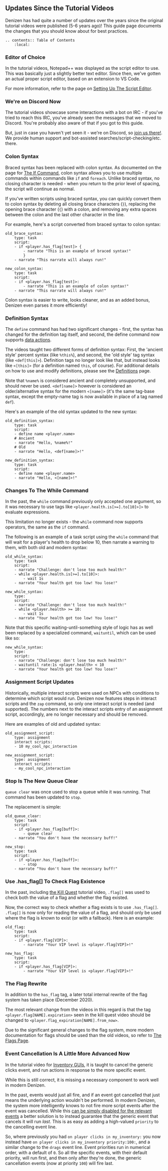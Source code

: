 Updates Since the Tutorial Videos
---------------------------------

Denizen has had quite a number of updates over the years since the original tutorial videos were published <span class="parens">(5-6 years ago)</span>! This guide page documents the changes that you should know about for best practices.

```eval_rst
.. contents:: Table of Contents
    :local:
```

### Editor of Choice

In the tutorial videos, Notepad++ was displayed as the script editor to use. This was basically just a slightly better text editor. Since then, we've gotten an actual proper script editor, based on an extension to VS Code.

For more information, refer to the page on [Setting Up The Script Editor](/guides/first-steps/script-editor).

### We're on Discord Now

The tutorial videos showcase some interactions with a bot on IRC - if you've tried to reach this IRC, you've already seen the messages that we moved to Discord. You're probably also aware of that if you got to this guide.

But, just in case you haven't yet seen it - we're on Discord, so [join us there!](https://discord.gg/Q6pZGSR). We provide human support and bot-assisted searches/script-checking/etc. there.

### Colon Syntax

Braced syntax has been replaced with colon syntax. As documented on the page for [The If Command](/guides/basics/if-command), colon syntax allows you to use multiple commands within commands like `if` and `foreach`. Unlike braced syntax, no closing character is needed - when you return to the prior level of spacing, the script will continue as normal.

If you've written scripts using braced syntax, you can quickly convert them to colon syntax by deleting all closing brace characters (`}`), replacing the opening brace character (`{`) with a colon, and removing any extra spaces between the colon and the last other character in the line.

For example, here's a script converted from braced syntax to colon syntax:

```dscript_red
old_brace_syntax:
    type: task
    script:
    - if <player.has_flag[test]> {
        - narrate "This is an example of braced syntax!"
        }
    - narrate "This narrate will always run!"
```

```dscript_green
new_colon_syntax:
    type: task
    script:
    - if <player.has_flag[test]>:
        - narrate "This is an example of colon syntax!"
    - narrate "This narrate will always run!"
```

Colon syntax is easier to write, looks cleaner, and as an added bonus, Denizen even parses it more efficiently!

### Definition Syntax

The `define` command has had two significant changes - first, the syntax has changed for the definition tag itself, and second, the define command now supports [data actions](https://one.denizenscript.com/denizen/lngs/data%20actions).

The videos taught two different forms of definition syntax: First, the 'ancient style' percent syntax (like `%this%`), and second, the 'old style' tag syntax (like `<def[this]>`).
Definition tags no longer look like that, but instead looks like `<[this]>` <span class="parens">(for a definition named `this`, of course)</span>. For additional details on how to use and modify definitions, please see the [Definitions](/guides/basics/definitions) page.

Note that `%name%` is considered ancient and completely unsupported, and should never be used. `<def[name]>` however is considered an older/alternative syntax for the modern `<[name]>` <span class="parens">(it's the same tag-base syntax, except the empty-name tag is now available in place of a tag named `def`)</span>.

Here's an example of the old syntax updated to the new syntax:

```dscript_red
old_definition_syntax:
    type: task
    script:
    - define name <player.name>
    # Ancient
    - narrate "Hello, %name%!"
    # Old
    - narrate "Hello, <def[name]>!"
```

```dscript_green
new_definition_syntax:
    type: task
    script:
    - define name <player.name>
    - narrate "Hello, <[name]>!"
```

### Changes To The While Command

In the past, the `while` command previously only accepted one argument, so it was necessary to use tags like `<player.health.is[>=].to[10]>]>` to evaluate expressions.

This limitation no longer exists - the `while` command now supports operators, the same as the `if` command.

The following is an example of a task script using the `while` command that will wait for a player's health to drop below 10, then narrate a warning to them, with both old and modern syntax:

```dscript_red
old_while_syntax:
    type: task
    script:
    - narrate "Challenge: don't lose too much health!"
    - while <player.health.is[>=].to[10]>:
        - wait 1s
    - narrate "Your health got too low! You lose!"
```

```dscript_green
new_while_syntax:
    type:
    script:
    - narrate "Challenge: don't lose too much health!"
    - while <player.health> >= 10:
        - wait 1s
    - narrate "Your health got too low! You lose!"
```

Note that this specific waiting-until-something style of logic has as well been replaced by a specialized command, `waituntil`, which can be used like so:

```dscript_green
new_while_syntax:
    type:
    script:
    - narrate "Challenge: don't lose too much health!"
    - waituntil rate:1s <player.health> < 10
    - narrate "Your health got too low! You lose!"
```

### Assignment Script Updates

Historically, multiple interact scripts were used on NPCs with conditions to determine which script would run. Denizen now features steps in interact scripts and the `zap` command, so only one interact script is needed (and supported). The numbers next to the interact scripts entry of an assignment script, accordingly, are no longer necessary and should be removed.

Here are examples of old and updated syntax:

```dscript_red
old_assignment_script:
    type: assignment
    interact scripts:
    - 10 my_cool_npc_interaction
```

```dscript_green
new_assignment_script:
    type: assignment
    interact scripts:
    - my_cool_npc_interaction
```

### Stop Is The New Queue Clear

`queue clear` was once used to stop a queue while it was running. That command has been updated to `stop`.

The replacement is simple:

```dscript_red
old_queue_clear:
    type: task
    script:
    - if <player.has_flag[buff]>:
        - queue clear
    - narrate "You don't have the necessary buff!"
```

```dscript_green
new_stop:
    type: task
    script:
    - if <player.has_flag[buff]>:
        - stop
    - narrate "You don't have the necessary buff!"
```

### Use .has_flag[] To Check Flag Existence

In the past, including [the Kill Quest](/guides/put-it-together/kill-quest) tutorial video, `.flag[]` was used to check both the value of a flag and whether the flag existed.

Now, the correct way to check whether a flag exists is to use `.has_flag[]`. `.flag[]` is now only for reading the value of a flag, and should only be used where the flag is known to exist <span class="parens">(or with a fallback)</span>. Here is an example:

```dscript_red
old_flag:
    type: task
    script:
    - if <player.flag[VIP]>:
        - narrate "Your VIP level is <player.flag[VIP]>!"
```

```dscript_green
new_has_flag:
    type: task
    script:
    - if <player.has_flag[VIP]>:
        - narrate "Your VIP level is <player.flag[VIP]>!"
```

### The Flag Rewrite

In addition to the `has_flag` tag, a later total internal rewrite of the flag system has taken place (December 2020).

The most relevant change from the videos in this regard is that the tag `<player.flag[NAME].expiration>` seen in the kill quest video should be changed to `<player.flag_expiration[NAME].from_now>`.

Due to the significant general changes to the flag system, more modern documentation for flags should be used than the old videos, so refer to [The Flags Page](/guides/basics/flags).

### Event Cancellation Is A Little More Advanced Now

In the tutorial video for [Inventory GUIs](/guides/put-it-together/inventory-guis), it is taught to cancel the generic clicks event, and run actions in response to the more specific event.

While this is still correct, it is missing a necessary component to work well in modern Denizen.

In the past, events would just all fire, and if an event got cancelled that just means the underlying action wouldn't be performed. In modern Denizen, the system more intelligently knows to not fire more script events after the event was cancelled. While this [can be simply disabled for the relevant events](https://one.denizenscript.com/denizen/lngs/Script%20Event%20Cancellation) a better solution is to instead guarantee that the generic event that cancels it will run *last*. This is as easy as adding a high-valued `priority` to the cancelling event line.

So, where previously you had `on player clicks in my_inventory:` you now instead have `on player clicks in my_inventory priority:100:`, and a similar change to the `drags` event line. Event priorities run in numerical order, with a default of `0`. So all the specific events, with their default priority, will run first, and then only after they're done, the generic cancellation events <span class="parens">(now at priority `100`)</span> will fire last.
